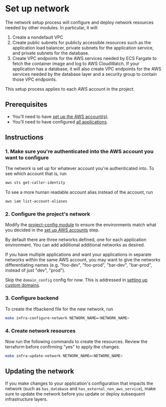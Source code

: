 # Set up network

The network setup process will configure and deploy network resources needed by other modules. In particular, it will:

1. Create a nondefault VPC
2. Create public subnets for publicly accessible resources such as the application load balancer, private subnets for the application service, and private subnets for the database.
3. Create VPC endpoints for the AWS services needed by ECS Fargate to fetch the container image and log to AWS CloudWatch. If your application has a database, it will also create VPC endpoints for the AWS services needed by the database layer and a security group to contain those VPC endpoints.

This setup process applies to each AWS account in the project.

## Prerequisites

* You'll need to have [set up the AWS account(s)](./set-up-aws-accounts.md).
* You'll need to have configured [all applications](./set-up-app-config.md).

## Instructions

### 1. Make sure you're authenticated into the AWS account you want to configure

The network is set up for whatever account you're authenticated into. To see which account that is, run

```bash
aws sts get-caller-identity
```

To see a more human readable account alias instead of the account, run

```bash
aws iam list-account-aliases
```

### 2. Configure the project's network

Modify the [project-config module](/infra/project-config/networks.tf) to ensure the environments match what you decided in the [set up AWS accounts](./set-up-aws-accounts.md) step.

By default there are three networks defined, one for each application environment. You can add additional additional networks as desired.

If you have multiple applications and want your applications in separate networks within the same AWS account, you may want to give the networks differentiating names (e.g. "foo-dev", "foo-prod", "bar-dev", "bar-prod", instead of just "dev", "prod").

Skip the `domain_config` config for now. This is addressed in [setting up custom domains](./set-up-custom-domains.md).

### 3. Configure backend

To create the tfbackend file for the new network, run

```bash
make infra-configure-network NETWORK_NAME=<NETWORK_NAME>
```

### 4. Create network resources

Now run the following commands to create the resources. Review the terraform before confirming "yes" to apply the changes.

```bash
make infra-update-network NETWORK_NAME=<NETWORK_NAME>
```

## Updating the network

If you make changes to your application's configuration that impacts the network (such as `has_database` and `has_external_non_aws_service`), make sure to update the network before you update or deploy subsequent infrastructure layers.
